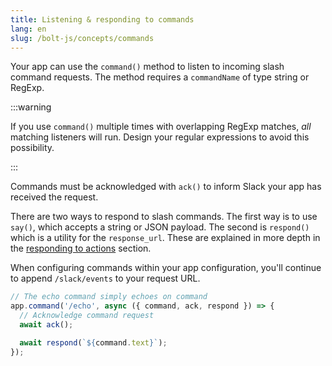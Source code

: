 ```yaml
---
title: Listening & responding to commands
lang: en
slug: /bolt-js/concepts/commands
---
```


Your app can use the `command()` method to listen to incoming slash command requests. The method requires a `commandName` of type string or RegExp.

:::warning 

If you use `command()` multiple times with overlapping RegExp matches, _all_ matching listeners will run. Design your regular expressions to avoid this possibility.

:::

Commands must be acknowledged with `ack()` to inform Slack your app has received the request.

There are two ways to respond to slash commands. The first way is to use `say()`, which accepts a string or JSON payload. The second is `respond()` which is a utility for the `response_url`. These are explained in more depth in the [responding to actions](/bolt-js/concepts/actions) section.

When configuring commands within your app configuration, you'll continue to append `/slack/events` to your request URL.

```javascript
// The echo command simply echoes on command
app.command('/echo', async ({ command, ack, respond }) => {
  // Acknowledge command request
  await ack();

  await respond(`${command.text}`);
});
```